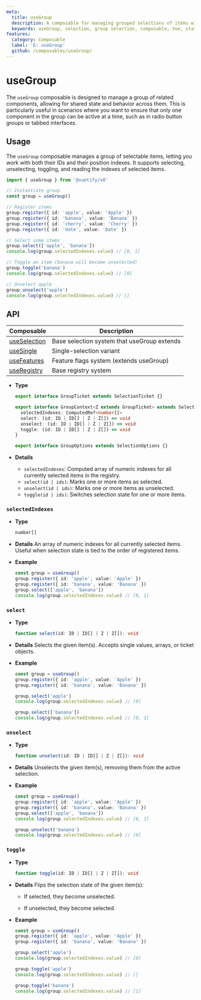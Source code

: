 ```yaml
---
meta:
  title: useGroup
  description: A composable for managing grouped selections of items with support for selecting, unselecting, toggling, and tracking selected indexes.
  keywords: useGroup, selection, group selection, composable, Vue, state management
features:
  category: Composable
  label: 'E: useGroup'
  github: /composables/useGroup/
---
```


# useGroup

The `useGroup` composable is designed to manage a group of related components, allowing for shared state and behavior across them. This is particularly useful in scenarios where you want to ensure that only one component in the group can be active at a time, such as in radio button groups or tabbed interfaces.

<DocsPageFeatures :frontmatter />

## Usage

The `useGroup` composable manages a group of selectable items, letting you work with both their IDs and their position indexes.
It supports selecting, unselecting, toggling, and reading the indexes of selected items.

```ts
import { useGroup } from '@vuetify/v0'

// Instantiate group
const group = useGroup()

// Register items
group.register({ id: 'apple', value: 'Apple' })
group.register({ id: 'banana', value: 'Banana' })
group.register({ id: 'cherry', value: 'Cherry' })
group.register({ id: 'date', value: 'Date' })

// Select some items
group.select(['apple', 'banana'])
console.log(group.selectedIndexes.value) // [0, 1]

// Toggle an item (banana will become unselected)
group.toggle('banana')
console.log(group.selectedIndexes.value) // [0]

// Unselect apple
group.unselect('apple')
console.log(group.selectedIndexes.value) // []
```

## API


| Composable | Description |
|---|---|
| [useSelection](/composables/selection/use-selection) | Base selection system that useGroup extends |
| [useSingle](/composables/selection/use-single) | Single-selection variant |
| [useFeatures](/composables/plugins/use-features) | Feature flags system (extends useGroup) |
| [useRegistry](/composables/registration/use-registry) | Base registry system |
- **Type**

  ```ts
  export interface GroupTicket extends SelectionTicket {}

  export interface GroupContext<Z extends GroupTicket> extends SelectionContext<Z> {
    selectedIndexes: ComputedRef<number[]>
    select: (id: ID | ID[] | Z | Z[]) => void
    unselect: (id: ID | ID[] | Z | Z[]) => void
    toggle: (id: ID | ID[] | Z | Z[]) => void
  }

  export interface GroupOptions extends SelectionOptions {}
  ```
- **Details**

  - `selectedIndexes`: Computed array of numeric indexes for all currently selected items in the registry.
  - `select(id | ids)`: Marks one or more items as selected.
  - `unselect(id | ids)`: Marks one or more items as unselected.
  - `toggle(id | ids)`: Switches selection state for one or more items.

### `selectedIndexes`

- **Type**
  ```ts
  number[]
  ```

- **Details**
  An array of numeric indexes for all currently selected items.
  Useful when selection state is tied to the order of registered items.

- **Example**
  ```ts
  const group = useGroup()
  group.register({ id: 'apple', value: 'Apple' })
  group.register({ id: 'banana', value: 'Banana' })
  group.select(['apple', 'banana'])
  console.log(group.selectedIndexes.value) // [0, 1]
  ```

### `select`

- **Type**
  ```ts
  function select(id: ID | ID[] | Z | Z[]): void
  ```

- **Details**
  Selects the given item(s). Accepts single values, arrays, or ticket objects.

- **Example**
  ```ts
  const group = useGroup()
  group.register({ id: 'apple', value: 'Apple' })
  group.register({ id: 'banana', value: 'Banana' })

  group.select('apple')
  console.log(group.selectedIndexes.value) // [0]

  group.select(['banana'])
  console.log(group.selectedIndexes.value) // [0, 1]
  ```

### `unselect`

- **Type**
  ```ts
  function unselect(id: ID | ID[] | Z | Z[]): void
  ```

- **Details**
  Unselects the given item(s), removing them from the active selection.

- **Example**
  ```ts
  const group = useGroup()
  group.register({ id: 'apple', value: 'Apple' })
  group.register({ id: 'banana', value: 'Banana' })
  group.select(['apple', 'banana'])
  console.log(group.selectedIndexes.value) // [0, 1]

  group.unselect('banana')
  console.log(group.selectedIndexes.value) // [0]
  ```

### `toggle`

- **Type**
  ```ts
  function toggle(id: ID | ID[] | Z | Z[]): void
  ```

- **Details**
  Flips the selection state of the given item(s):

  - If selected, they become unselected.

  - If unselected, they become selected.

- **Example**
  ```ts
  const group = useGroup()
  group.register({ id: 'apple', value: 'Apple' })
  group.register({ id: 'banana', value: 'Banana' })

  group.select('apple')
  console.log(group.selectedIndexes.value) // [0]

  group.toggle('apple')
  console.log(group.selectedIndexes.value) // []

  group.toggle('banana')
  console.log(group.selectedIndexes.value) // [1]
  ```
